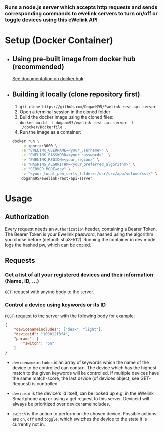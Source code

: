 ### Runs a node.js server which accepts http requests and sends corresponding commands to ewelink servers to turn on/off or toggle devices using [this eWelink API](https://ewelink-api.now.sh/docs/quickstart)

# Setup (Docker Container)

- ## Using pre-built image from docker hub (recommended)

    [See documentation on docker hub](https://hub.docker.com/repository/docker/doganm95/ewelink-rest-api-server)

- ## Building it locally (clone repository first)

  1. `git clone https://github.com/DoganM95/Ewelink-rest-api-server`  
  2. Open a terminal session in the cloned folder
  3. Build the docker image using the cloned files:  
   `docker build -t doganm95/ewelink-rest-api-server -f ./docker/Dockerfile .`  
  4. Run the image as a container:  

    ```bash
    docker run \
        -p <port>:3000 \
        -e "EWELINK_USERNAME=<your_username>" \
        -e "EWELINK_PASSWORD=<your_password>"  \
        -e "EWELINK_REGION=<your_region>" \
        -e "HASHING_ALGORITHM=<your_preferred_algorithm>" \
        -e "SERVER_MODE=dev" \
        -v "<your_local_pem_certs_folder>:/usr/src/app/volume/ssl/" \
        doganm95/ewelink-rest-api-server
    ```

# Usage

## Authorization

Every request needs an `Authorization` header, containing a Bearer Token. The Bearer Token is your Ewelink password, hashed using the algorithm you chose before (default: sha3-512). Running the container in dev mode logs the hashed pw, which can be copied.

## Requests

### Get a list of all your registered devices and their information (Name, ID, ...)

`GET`-request with any/no body to the server.

### Control a device using keywords or its ID

`POST`-request to the server with the following body for example:  

```json
{  
    "devicenameincludes": ["desk", "light"],  
    "deviceid": "100012f3f4",
    "params": {
        "switch": "on"
    }
}
```

- `devicenameincludes` is an array of keywords which the name of the device to be controlled can contain. The device which has the highest match to the given keywords will be controlled. If multiple devices have the same match-score, the last device (of devices object, see GET-Request) is controlled.  

- `deviceid` is the device's id itself, can be looked up e.g. in the eWelink Smartphone app or using a get request to this server.  Deviceid will always be prioritized over devicenameincludes.  

- `switch` is the action to perform on the chosen device. Possible actions are `on`, `off` and `toggle`, which switches the device to the state it is currently not in.  
